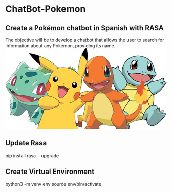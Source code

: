 # ChatBot-Pokemon

## Create a Pokémon chatbot in Spanish with RASA
The objective will be to develop a chatbot that allows the user to search for information about any Pokémon, providing its name.
[<img src="images/pokemon.png" width="600"/>](images/pokemon.png)



## Update Rasa
pip install rasa --upgrade

## Create Virtual Environment 
python3 -m venv env
source env/bin/activate

